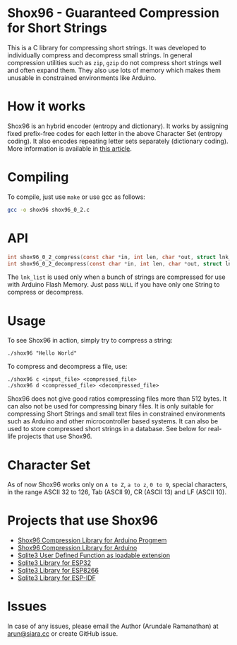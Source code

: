 # Shox96 - Guaranteed Compression for Short Strings

This is a C library for compressing short strings.  It was developed to individually compress and decompress small strings. In general compression utilities such as `zip`, `gzip` do not compress short strings well and often expand them. They also use lots of memory which makes them unusable in constrained environments like Arduino.

# How it works

Shox96 is an hybrid encoder (entropy and dictionary).  It works by assigning fixed prefix-free codes for each letter in the above Character Set (entropy coding).  It also encodes repeating letter sets separately (dictionary coding).  More information is available in [this article](Shox96_Article_0_2_0.pdf?raw=true).

# Compiling

To compile, just use `make` or use gcc as follows:

```sh
gcc -o shox96 shox96_0_2.c
```

# API

```C
int shox96_0_2_compress(const char *in, int len, char *out, struct lnk_lst *prev_lines);
int shox96_0_2_decompress(const char *in, int len, char *out, struct lnk_lst *prev_lines);
```

The `lnk_list` is used only when a bunch of strings are compressed for use with Arduino Flash Memory.  Just pass `NULL` if you have only one String to compress or decompress.

# Usage

To see Shox96 in action, simply try to compress a string:

```
./shox96 "Hello World"
```

To compress and decompress a file, use:

```
./shox96 c <input_file> <compressed_file>
./shox96 d <compressed_file> <decompressed_file>
```

Shox96 does not give good ratios compressing files more than 512 bytes.  It can also not be used for compressing binary files.  It is only suitable for compressing Short Strings and small text files in constrained environments such as Arduino and other microcontroller based systems.  It can also be used to store compressed short strings in a database. See below for real-life projects that use Shox96.

# Character Set

As of now Shox96 works only on `A to Z`, `a to z`, `0 to 9`, special characters, in the range ASCII 32 to 126, Tab (ASCII 9), CR (ASCII 13) and LF (ASCII 10).

# Projects that use Shox96

- [Shox96 Compression Library for Arduino Progmem](https://github.com/siara-cc/Shox96_Arduino_Progmem_lib)
- [Shox96 Compression Library for Arduino](https://github.com/siara-cc/Shox96_Arduino_lib)
- [Sqlite3 User Defined Function as loadable extension](https://github.com/siara-cc/Shox96_Sqlite_UDF)
- [Sqlite3 Library for ESP32](https://github.com/siara-cc/esp32_arduino_sqlite3_lib)
- [Sqlite3 Library for ESP8266](https://github.com/siara-cc/esp_arduino_sqlite3_lib)
- [Sqlite3 Library for ESP-IDF](https://github.com/siara-cc/esp32-idf-sqlite3)
 
# Issues

In case of any issues, please email the Author (Arundale Ramanathan) at arun@siara.cc or create GitHub issue.
